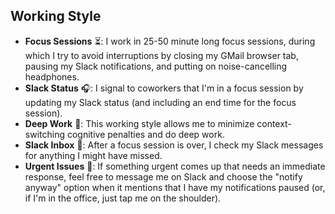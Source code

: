 ## Working Style

* **Focus Sessions** ⏳: I work in 25-50 minute long focus sessions, during which I try to avoid interruptions by closing my GMail browser tab, pausing my Slack notifications, and putting on noise-cancelling headphones. 
* **Slack Status** 🎧: I signal to coworkers that I'm in a focus session by updating my Slack status (and including an end time for the focus session). 
* **Deep Work** 🧠: This working style allows me to minimize context-switching cognitive penalties and do deep work. 
* **Slack Inbox** 📨: After a focus session is over, I check my Slack messages for anything I might have missed. 
* **Urgent Issues** 🚨: If something urgent comes up that needs an immediate response, feel free to message me on Slack and choose the "notify anyway" option when it mentions that I have my notifications paused (or, if I'm in the office, just tap me on the shoulder). 
